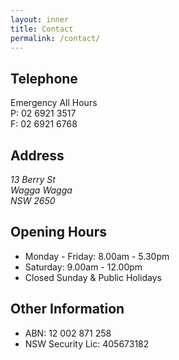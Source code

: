 ```yaml
---
layout: inner
title: Contact
permalink: /contact/
---
```


<div class="panel panel-default">
    <div class="panel-heading">
        <h2 class="panel-title">Telephone</h2>
    </div>
    <div class="panel-body">
        Emergency All Hours<br>
        P: 02 6921 3517<br>
        F: 02 6921 6768
    </div>
</div>

<div class="panel panel-default">
    <div class="panel-heading">
        <h2 class="panel-title">Address</h2>
    </div>
    <div class="panel-body">
        <address>13 Berry St<br>Wagga Wagga<br>NSW 2650</address>
    </div>
</div>

<div class="panel panel-default">
    <div class="panel-heading">
        <h2 class="panel-title">Opening Hours</h2>
    </div>
    <div class="panel-body">
        <ul>
            <li>Monday - Friday: 8.00am - 5.30pm</li>
            <li>Saturday: 9.00am - 12.00pm</li>
            <li>Closed Sunday & Public Holidays</li>
        </ul>
    </div>
</div>

<div class="panel panel-default">
    <div class="panel-heading">
        <h2 class="panel-title">Other Information</h2>
    </div>
    <div class="panel-body">
        <ul>
            <li>ABN: 12 002 871 258</li>
            <li>NSW Security Lic: 405673182</li>
        </ul>
    </div>
</div>
